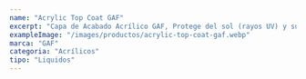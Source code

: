 ```yaml
---
name: "Acrylic Top Coat GAF"
excerpt: "Capa de Acabado Acrílico GAF, Protege del sol (rayos UV) y sus colores reflectantes ayudan a reducir costos de enfriamiento."
exampleImage: "/images/productos/acrylic-top-coat-gaf.webp"
marca: "GAF"
categoria: "Acrílicos"
tipo: "Liquidos"
---
```

